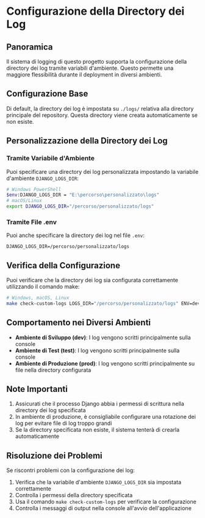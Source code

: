 # Configurazione della Directory dei Log

## Panoramica

Il sistema di logging di questo progetto supporta la configurazione della directory dei log tramite variabili
d'ambiente. Questo permette una maggiore flessibilità durante il deployment in diversi ambienti.

## Configurazione Base

Di default, la directory dei log è impostata su `./logs/` relativa alla directory principale del repository. Questa
directory viene creata automaticamente se non esiste.

## Personalizzazione della Directory dei Log

### Tramite Variabile d'Ambiente

Puoi specificare una directory dei log personalizzata impostando la variabile d'ambiente `DJANGO_LOGS_DIR`:

```bash
# Windows PowerShell
$env:DJANGO_LOGS_DIR = "E:\percorso\personalizzato\logs"
# macOS/Linux
export DJANGO_LOGS_DIR="/percorso/personalizzato/logs"
```

### Tramite File .env

Puoi anche specificare la directory dei log nel file `.env`:

```env
DJANGO_LOGS_DIR=/percorso/personalizzato/logs
```

## Verifica della Configurazione

Puoi verificare che la directory dei log sia configurata correttamente utilizzando il comando make:

```bash
# Windows, macOS, Linux
make check-custom-logs LOGS_DIR="/percorso/personalizzato/logs" ENV=dev|test|prod
```

## Comportamento nei Diversi Ambienti

- **Ambiente di Sviluppo (dev)**: I log vengono scritti principalmente sulla console
- **Ambiente di Test (test)**: I log vengono scritti principalmente sulla console
- **Ambiente di Produzione (prod)**: I log vengono scritti principalmente su file nella directory configurata

## Note Importanti

1. Assicurati che il processo Django abbia i permessi di scrittura nella directory dei log specificata
2. In ambiente di produzione, è consigliabile configurare una rotazione dei log per evitare file di log troppo grandi
3. Se la directory specificata non esiste, il sistema tenterà di crearla automaticamente

## Risoluzione dei Problemi

Se riscontri problemi con la configurazione dei log:

1. Verifica che la variabile d'ambiente `DJANGO_LOGS_DIR` sia impostata correttamente
2. Controlla i permessi della directory specificata
3. Usa il comando `make check-custom-logs` per verificare la configurazione
4. Controlla i messaggi di output nella console all'avvio dell'applicazione
